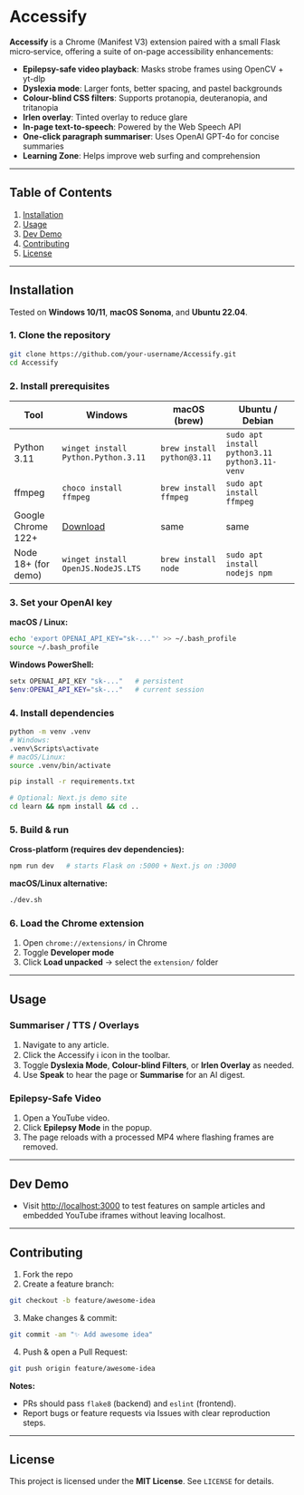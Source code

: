 # Accessify

**Accessify** is a Chrome (Manifest V3) extension paired with a small Flask micro‑service, offering a suite of on-page accessibility enhancements:

* **Epilepsy-safe video playback**: Masks strobe frames using OpenCV + yt-dlp
* **Dyslexia mode**: Larger fonts, better spacing, and pastel backgrounds
* **Colour-blind CSS filters**: Supports protanopia, deuteranopia, and tritanopia
* **Irlen overlay**: Tinted overlay to reduce glare
* **In-page text-to-speech**: Powered by the Web Speech API
* **One-click paragraph summariser**: Uses OpenAI GPT-4o for concise summaries
* **Learning Zone**: Helps improve web surfing and comprehension

---

## Table of Contents

1. [Installation](#installation)
2. [Usage](#usage)
3. [Dev Demo](#dev-demo)
4. [Contributing](#contributing)
5. [License](#license)

---

## Installation

Tested on **Windows 10/11**, **macOS Sonoma**, and **Ubuntu 22.04**.

### 1. Clone the repository

```bash
git clone https://github.com/your-username/Accessify.git
cd Accessify
```

### 2. Install prerequisites

| Tool                | Windows                               | macOS (brew)               | Ubuntu / Debian                               |
| ------------------- | ------------------------------------- | -------------------------- | --------------------------------------------- |
| Python 3.11         | `winget install Python.Python.3.11`   | `brew install python@3.11` | `sudo apt install python3.11 python3.11-venv` |
| ffmpeg              | `choco install ffmpeg`                | `brew install ffmpeg`      | `sudo apt install ffmpeg`                     |
| Google Chrome 122+  | [Download](https://google.com/chrome) | same                       | same                                          |
| Node 18+ (for demo) | `winget install OpenJS.NodeJS.LTS`    | `brew install node`        | `sudo apt install nodejs npm`                 |

### 3. Set your OpenAI key

**macOS / Linux:**

```bash
echo 'export OPENAI_API_KEY="sk-..."' >> ~/.bash_profile
source ~/.bash_profile
```

**Windows PowerShell:**

```powershell
setx OPENAI_API_KEY "sk-..."   # persistent
$env:OPENAI_API_KEY="sk-..."   # current session
```

### 4. Install dependencies

```bash
python -m venv .venv
# Windows:
.venv\Scripts\activate
# macOS/Linux:
source .venv/bin/activate

pip install -r requirements.txt

# Optional: Next.js demo site
cd learn && npm install && cd ..
```

### 5. Build & run

**Cross-platform (requires dev dependencies):**

```bash
npm run dev   # starts Flask on :5000 + Next.js on :3000
```

**macOS/Linux alternative:**

```bash
./dev.sh
```

### 6. Load the Chrome extension

1. Open `chrome://extensions/` in Chrome
2. Toggle **Developer mode**
3. Click **Load unpacked** → select the `extension/` folder

---

## Usage

### Summariser / TTS / Overlays

1. Navigate to any article.
2. Click the Accessify ℹ︎ icon in the toolbar.
3. Toggle **Dyslexia Mode**, **Colour-blind Filters**, or **Irlen Overlay** as needed.
4. Use **Speak** to hear the page or **Summarise** for an AI digest.

### Epilepsy-Safe Video

1. Open a YouTube video.
2. Click **Epilepsy Mode** in the popup.
3. The page reloads with a processed MP4 where flashing frames are removed.

---

## Dev Demo

* Visit [http://localhost:3000](http://localhost:3000) to test features on sample articles and embedded YouTube iframes without leaving localhost.

---

## Contributing

1. Fork the repo
2. Create a feature branch:

```bash
git checkout -b feature/awesome-idea
```

3. Make changes & commit:

```bash
git commit -am "✨ Add awesome idea"
```

4. Push & open a Pull Request:

```bash
git push origin feature/awesome-idea
```

**Notes:**

* PRs should pass `flake8` (backend) and `eslint` (frontend).
* Report bugs or feature requests via Issues with clear reproduction steps.

---

## License

This project is licensed under the **MIT License**. See `LICENSE` for details.
